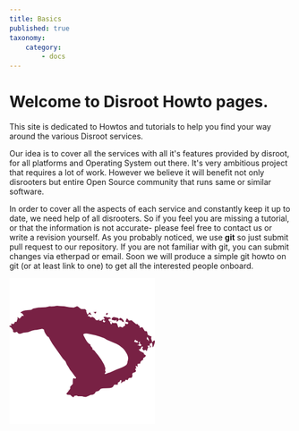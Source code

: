 ```yaml
---
title: Basics
published: true
taxonomy:
    category:
        - docs
---
```


# Welcome to **Disroot** Howto pages.

This site is dedicated to Howtos and tutorials to help you find your way around the various Disroot services.

Our idea is to cover all the services with all it's features provided by disroot, for all platforms and Operating System out there. It's very ambitious project that requires a lot of work. However we believe it will benefit not only disrooters but entire Open Source community that runs same or similar software.

In order to cover all the aspects of each service and constantly keep it up to date, we need help of all disrooters. So if you feel you are missing a tutorial, or that the information is not accurate- please feel free to
contact us or write a revision yourself. As you probably noticed, we use **git** so just submit pull request to our repository.
If you are not familiar with git, you can submit changes via etherpad or email. Soon we will produce a simple git howto on git (or at least link to one) to get all the interested people onboard.



![](en/disroot_logo.png)

